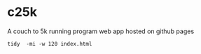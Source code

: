 # c25k
A couch to 5k running program web app hosted on github pages


```
tidy  -mi -w 120 index.html 
```
